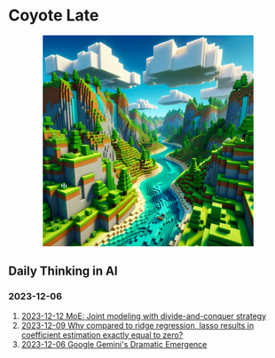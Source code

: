 # Coyote Late
<div align="center">
    <img src="./attachments/logo.png" width="380">
</div>


## Daily Thinking in AI
### 2023-12-06 
 1. [2023-12-12 MoE: Joint modeling with divide-and-conquer strategy](2023/2023-12/2023-12-12.md)
 1. [2023-12-09 Why compared to ridge regression, lasso results in coefficient estimation exactly equal to zero?](2023/2023-12/2023-12-09.md)
 1. [2023-12-06 Google Gemini's Dramatic Emergence](2023/2023-12/2023-12-06.md)
